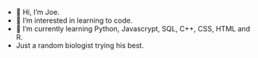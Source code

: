 - 👋 Hi, I’m Joe.
- 👀 I’m interested in learning to code.
- 🌱 I’m currently learning Python, Javascrypt, SQL, C++, CSS, HTML and R.
- Just a random biologist trying his best.
